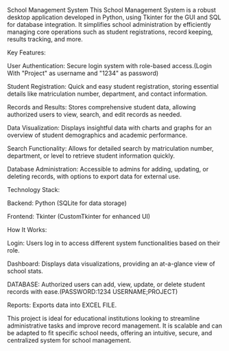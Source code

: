 School Management System
This School Management System is a robust desktop application developed in Python, using Tkinter for the GUI and SQL for database integration. It simplifies school administration by efficiently managing core operations such as student registrations, record keeping, results tracking, and more.

Key Features:


User Authentication: Secure login system with role-based access.(Login With "Project" as username and "1234" as password)


Student Registration: Quick and easy student registration, storing essential details like matriculation number, department, and contact information.


Records and Results: Stores comprehensive student data, allowing authorized users to view, search, and edit records as needed.


Data Visualization: Displays insightful data with charts and graphs for an overview of student demographics and academic performance.

Search Functionality: Allows for detailed search by matriculation number, department, or level to retrieve student information quickly.

Database Administration: Accessible to admins for adding, updating, or deleting records, with options to export data for external use.

Technology Stack:


Backend: Python (SQLite for data storage)

Frontend: Tkinter (CustomTkinter for enhanced UI)

How It Works:

Login: Users log in to access different system functionalities based on their role.

Dashboard: Displays data visualizations, providing an at-a-glance view of school stats.

DATABASE: Authorized users can add, view, update, or delete student records with ease.(PASSWORD:1234 USERNAME;PROJECT)

Reports: Exports data into EXCEL FILE.

This project is ideal for educational institutions looking to streamline administrative tasks and improve record management. It is scalable and can be adapted to fit specific school needs, offering an intuitive, secure, and centralized system for school management.
